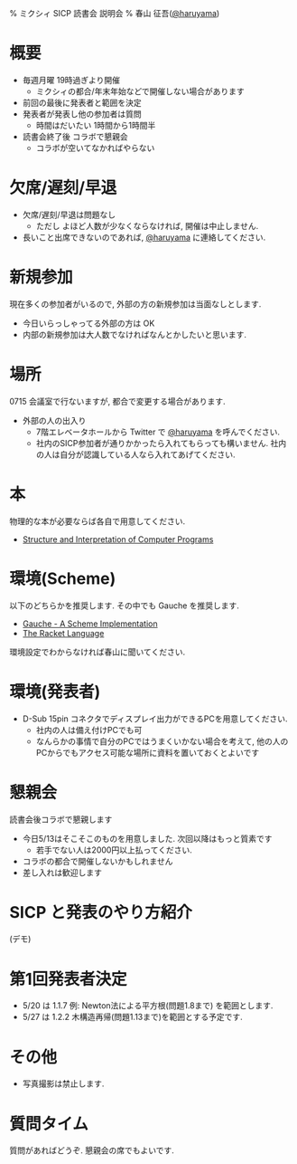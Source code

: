 % ミクシィ SICP 読書会 説明会
% 春山 征吾([@haruyama](https://twitter.com/haruyama))

# 概要

* 毎週月曜 19時過ぎより開催
    * ミクシィの都合/年末年始などで開催しない場合があります
* 前回の最後に発表者と範囲を決定
* 発表者が発表し他の参加者は質問
    * 時間はだいたい 1時間から1時間半
* 読書会終了後 コラボで懇親会
    * コラボが空いてなかればやらない

# 欠席/遅刻/早退

* 欠席/遅刻/早退は問題なし
    * ただし よほど人数が少なくならなければ, 開催は中止しません.
* 長いこと出席できないのであれば, [@haruyama](https://twitter.com/haruyama) に連絡してください.

# 新規参加

現在多くの参加者がいるので, 外部の方の新規参加は当面なしとします.

* 今日いらっしゃってる外部の方は OK
* 内部の新規参加は大人数でなければなんとかしたいと思います.

# 場所

0715 会議室で行ないますが, 都合で変更する場合があります.

* 外部の人の出入り
    * 7階エレベータホールから Twitter で [@haruyama](https://twitter.com/haruyama) を呼んでください.
    * 社内のSICP参加者が通りかかったら入れてもらっても構いません. 社内の人は自分が認識している人なら入れてあげてください.

# 本

物理的な本が必要ならば各自で用意してください.

* [Structure and Interpretation of Computer Programs](http://mitpress.mit.edu/sicp/full-text/book/book.html)

# 環境(Scheme)

以下のどちらかを推奨します. その中でも Gauche を推奨します.

* [Gauche - A Scheme Implementation](http://practical-scheme.net/gauche/index-j.html)
* [The Racket Language](http://racket-lang.org/)

環境設定でわからなければ春山に聞いてください.

# 環境(発表者)

* D-Sub 15pin コネクタでディスプレイ出力ができるPCを用意してください.
    * 社内の人は備え付けPCでも可
    * なんらかの事情で自分のPCではうまくいかない場合を考えて, 他の人のPCからでもアクセス可能な場所に資料を置いておくとよいです

# 懇親会

読書会後コラボで懇親します

* 今日5/13はそこそこのものを用意しました. 次回以降はもっと質素です
    * 若手でない人は2000円以上払ってください.
* コラボの都合で開催しないかもしれません
* 差し入れは歓迎します

# SICP と発表のやり方紹介

(デモ)

# 第1回発表者決定

* 5/20 は 1.1.7 例: Newton法による平方根(問題1.8まで) を範囲とします.
* 5/27 は 1.2.2 木構造再帰(問題1.13まで)を範囲とする予定です.

# その他

* 写真撮影は禁止します.

# 質問タイム

質問があればどうぞ. 懇親会の席でもよいです.
